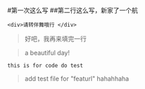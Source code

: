 #第一次这么写
##第二行这么写，新家了一个航


`<div>请转伴舞哦行 </div>`


> 好吧，我再来填完一行

> a beautiful day!

`this is for code do test`


> add test file for  "featurl" hahahhaha